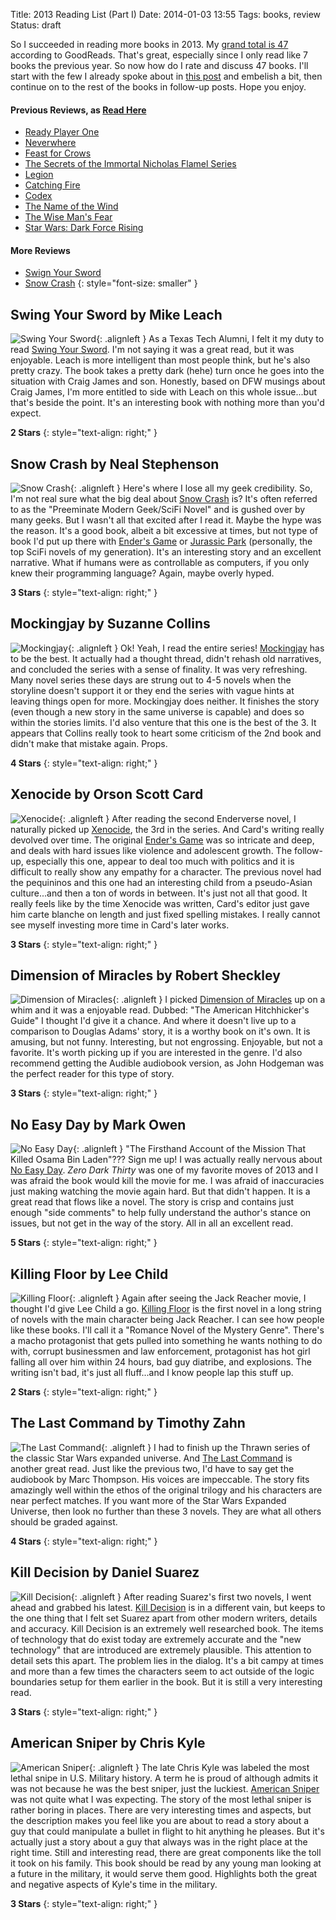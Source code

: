Title: 2013 Reading List (Part I)
Date: 2014-01-03 13:55
Tags: books, review
Status: draft

So I succeeded in reading more books in 2013.  My [grand total is 47][goodreads] according to GoodReads.  That's great, especially since I only read like 7 books the previous year.  So now how do I rate and discuss 47 books.  I'll start with the few I already spoke about in [this post][quickreview] and embelish a bit, then continue on to the rest of the books in follow-up posts.  Hope you enjoy.

#### Previous Reviews, as [Read Here][quickreview]

* [Ready Player One](/2013/really-fast-book-reviews/#ready-player-one-by-ernest-cline)
* [Neverwhere](/2013/really-fast-book-reviews/#neverwhere-by-neil-gaiman)
* [Feast for Crows](/2013/really-fast-book-reviews/#feast-for-crows-by-george-r-r-martin)
* [The Secrets of the Immortal Nicholas Flamel Series](/2013/really-fast-book-reviews/#the-secrets-of-the-immortal-nicholas-flamel-series-by-michael-scott)
* [Legion](/2013/really-fast-book-reviews/#legion-by-brandon-sanderson)
* [Catching Fire](/2013/really-fast-book-reviews/#catching-fire-by-suzanne-collins)
* [Codex](/2013/really-fast-book-reviews/#codex-by-lev-grossman)
* [The Name of the Wind](/2013/really-fast-book-reviews/#the-name-of-the-wind-by-patrick-rothfuss)
* [The Wise Man's Fear](/2013/really-fast-book-reviews/#the-wise-mans-fear-by-patrick-rothfuss)
* [Star Wars: Dark Force Rising](/2013/really-fast-book-reviews/#star-wars-dark-force-rising-by-timothy-zahn)

#### More Reviews

* [Swign Your Sword](#swing-your-sword-by-mike-leach)
* [Snow Crash](#snow-crash-by-neal-stephenson)
{: style="font-size: smaller" }

## Swing Your Sword by Mike Leach

![Swing Your Sword]({filename}/static/images/2014/swingsword.jpg "Swing Your Sword"){: .alignleft }
As a Texas Tech Alumni, I felt it my duty to read [Swing Your Sword][leach].  I'm not saying it was a great read, but it was enjoyable.  Leach is more intelligent than most people think, but he's also pretty crazy.  The book takes a pretty dark (hehe) turn once he goes into the situation with Craig James and son.  Honestly, based on DFW musings about Craig James, I'm more entitled to side with Leach on this whole issue...but that's beside the point.  It's an interesting book with nothing more than you'd expect.

**2 Stars**
{: style="text-align: right;" }

## Snow Crash by Neal Stephenson

![Snow Crash]({filename}/static/images/2014/snowcrash.jpg "Snow Crash"){: .alignleft }
Here's where I lose all my geek credibility.  So, I'm not real sure what the big deal about [Snow Crash][snowcrash] is?  It's often referred to as the "Preeminate Modern Geek/SciFi Novel" and is gushed over by many geeks.  But I wasn't all that excited after I read it.  Maybe the hype was the reason.  It's a good book, albeit a bit excessive at times, but not type of book I'd put up there with [Ender's Game][ender] or [Jurassic Park][jurassicpark] (personally, the top SciFi novels of my generation).  It's an interesting story and an excellent narrative.  What if humans were as controllable as computers, if you only knew their programming language?  Again, maybe overly hyped.

**3 Stars**
{: style="text-align: right;" }

## Mockingjay by Suzanne Collins

![Mockingjay]({filename}/static/images/2014/mockingjay.jpg "Mockingjay"){: .alignleft }
Ok!  Yeah, I read the entire series!  [Mockingjay][] has to be the best.  It actually had a thought thread, didn't rehash old narratives, and concluded the series with a sense of finality.  It was very refreshing.  Many novel series these days are strung out to 4-5 novels when the storyline doesn't support it or they end the series with vague hints at leaving things open for more.  Mockingjay does neither.  It finishes the story (even though a new story in the same universe is capable) and does so within the stories limits.  I'd also venture that this one is the best of the 3.  It appears that Collins really took to heart some criticism of the 2nd book and didn't make that mistake again.  Props.

**4 Stars**
{: style="text-align: right;" }

## Xenocide by Orson Scott Card

![Xenocide]({filename}/static/images/2014/xenocide.jpg "Xenocide"){: .alignleft }
After reading the second Enderverse novel, I naturally picked up [Xenocide][], the 3rd in the series.  And Card's writing really devolved over time.  The original [Ender's Game][ender] was so intricate and deep, and deals with hard issues like violence and adolescent growth.  The follow-up, especially this one, appear to deal too much with politics and it is difficult to really show any empathy for a character.  The previous novel had the pequininos and this one had an interesting child from a pseudo-Asian culture...and then a ton of words in between.  It's just not all that good.  It really feels like by the time Xenocide was written, Card's editor just gave him carte blanche on length and just fixed spelling mistakes.  I really cannot see myself investing more time in Card's later works.

**3 Stars**
{: style="text-align: right;" }

## Dimension of Miracles by Robert Sheckley

![Dimension of Miracles]({filename}/static/images/2014/dimensionofmiracles.jpg "Dimension of Miracles"){: .alignleft }
I picked [Dimension of Miracles][dim] up on a whim and it was a enjoyable read.  Dubbed: "The American Hitchhicker's Guide" I thought I'd give it a chance.  And where it doesn't live up to a comparison to Douglas Adams' story, it is a worthy book on it's own.  It is amusing, but not funny.  Interesting, but not engrossing.  Enjoyable, but not a favorite.  It's worth picking up if you are interested in the genre.  I'd also recommend getting the Audible audiobook version, as John Hodgeman was the perfect reader for this type of story.

**3 Stars**
{: style="text-align: right;" }

## No Easy Day by Mark Owen

![No Easy Day]({filename}/static/images/2014/noeasyday.jpg "No Easy Day"){: .alignleft }
"The Firsthand Account of the Mission That Killed Osama Bin Laden"??? Sign me up!  I was actually really nervous about [No Easy Day][ned].  _Zero Dark Thirty_ was one of my favorite moves of 2013 and I was afraid the book would kill the movie for me.  I was afraid of inaccuracies just making watching the movie again hard.  But that didn't happen.  It is a great read that flows like a novel.  The story is crisp and contains just enough "side comments" to help fully understand the author's stance on issues, but not get in the way of the story.  All in all an excellent read.

**5 Stars**
{: style="text-align: right;" }

## Killing Floor by Lee Child

![Killing Floor]({filename}/static/images/2014/killingfloor.jpg "Killing Floor"){: .alignleft }
Again after seeing the Jack Reacher movie, I thought I'd give Lee Child a go.  [Killing Floor][killingfloor] is the first novel in a long string of novels with the main character being Jack Reacher.  I can see how people like these books.  I'll call it a "Romance Novel of the Mystery Genre".  There's a macho protagonist that gets pulled into something he wants nothing to do with, corrupt businessmen and law enforcement, protagonist has hot girl falling all over him within 24 hours, bad guy diatribe, and explosions.  The writing isn't bad, it's just all fluff...and I know people lap this stuff up.

**2 Stars**
{: style="text-align: right;" }

## The Last Command by Timothy Zahn

![The Last Command]({filename}/static/images/2014/thelastcommand.jpg "The Last Command"){: .alignleft }
I had to finish up the Thrawn series of the classic Star Wars expanded universe.  And [The Last Command][lastcommand] is another great read.  Just like the previous two, I'd have to say get the audiobook by Marc Thompson.  His voices are impeccable.  The story fits amazingly well within the ethos of the original trilogy and his characters are near perfect matches.  If you want more of the Star Wars Expanded Universe, then look no further than these 3 novels.  They are what all others should be graded against.

**4 Stars**
{: style="text-align: right;" }

## Kill Decision by Daniel Suarez

![Kill Decision]({filename}/static/images/2014/killdecision.jpg "Kill Decision"){: .alignleft }
After reading Suarez's first two novels, I went ahead and grabbed his latest.  [Kill Decision][killdecision] is in a different vain, but keeps to the one thing that I felt set Suarez apart from other modern writers, details and accuracy.  Kill Decision is an extremely well researched book.  The items of technology that do exist today are extremely accurate and the "new technology" that are introduced are extremely plausible.  This attention to detail sets this apart.  The problem lies in the dialog.  It's a bit campy at times and more than a few times the characters seem to act outside of the logic boundaries setup for them earlier in the book.  But it is still a very interesting read.

**3 Stars**
{: style="text-align: right;" }

## American Sniper by Chris Kyle

![American Sniper]({filename}/static/images/2014/americansniper.jpg "American Sniper"){: .alignleft }
The late Chris Kyle was labeled the most lethal snipe in U.S. Military history.  A term he is proud of although admits it was not because he was the best sniper, just the luckiest.  [American Sniper][ussniper] was not quite what I was expecting.  The story of the most lethal sniper is rather boring in places.  There are very interesting times and aspects, but the description makes you feel like you are about to read a story about a guy that could manipulate a bullet in flight to hit anything he pleases.  But it's actually just a story about a guy that always was in the right place at the right time.  Still and interesting read, there are great components like the toll it took on his family.  This book should be read by any young man looking at a future in the military, it would serve them good.  Highlights both the great and negative aspects of Kyle's time in the military.

**3 Stars**
{: style="text-align: right;" }


[goodreads]: https://www.goodreads.com/review/list/1671848?read_at=2013&utm_source=twitter.com&view=covers
[quickreview]: {filename}../2013/really-fast-book-reviews.md
[ender]: http://www.amazon.com/gp/product/0812550706/ref=as_li_ss_il?ie=UTF8&camp=1789&creative=390957&creativeASIN=0812550706&linkCode=as2&tag=traeblain-20
[jurassicpark]: http://www.amazon.com/gp/product/B007UH4D3G/ref=as_li_ss_tl?ie=UTF8&camp=1789&creative=390957&creativeASIN=B007UH4D3G&linkCode=as2&tag=traeblain-20
[leach]: http://www.amazon.com/gp/product/B0058PK0R0/ref=as_li_ss_il?ie=UTF8&camp=1789&creative=390957&creativeASIN=B0058PK0R0&linkCode=as2&tag=traeblain-20
[snowcrash]: http://www.amazon.com/gp/product/B000FBJCJE/ref=as_li_ss_il?ie=UTF8&camp=1789&creative=390957&creativeASIN=B000FBJCJE&linkCode=as2&tag=traeblain-20
[Mockingjay]: http://www.amazon.com/gp/product/B003XF1XOQ/ref=as_li_ss_il?ie=UTF8&camp=1789&creative=390957&creativeASIN=B003XF1XOQ&linkCode=as2&tag=traeblain-20
[Xenocide]: http://www.amazon.com/gp/product/B003H4I41S/ref=as_li_ss_il?ie=UTF8&camp=1789&creative=390957&creativeASIN=B003H4I41S&linkCode=as2&tag=traeblain-20
[dim]: http://www.amazon.com/gp/product/0441148603/ref=as_li_ss_il?ie=UTF8&camp=1789&creative=390957&creativeASIN=0441148603&linkCode=as2&tag=traeblain-20
[ned]: http://www.amazon.com/gp/product/B008MG1E4A/ref=as_li_ss_il?ie=UTF8&camp=1789&creative=390957&creativeASIN=B008MG1E4A&linkCode=as2&tag=traeblain-20
[killingfloor]: http://www.amazon.com/gp/product/B000OZ0NXA/ref=as_li_ss_il?ie=UTF8&camp=1789&creative=390957&creativeASIN=B000OZ0NXA&linkCode=as2&tag=traeblain-20
[lastcommand]: http://www.amazon.com/gp/product/B00513HJXC/ref=as_li_ss_il?ie=UTF8&camp=1789&creative=390957&creativeASIN=B00513HJXC&linkCode=as2&tag=traeblain-20
[killdecision]: http://www.amazon.com/gp/product/B0073XV2W2/ref=as_li_ss_il?ie=UTF8&camp=1789&creative=390957&creativeASIN=B0073XV2W2&linkCode=as2&tag=traeblain-20
[ussniper]: http://www.amazon.com/gp/product/B00CO4GO7I/ref=as_li_ss_il?ie=UTF8&camp=1789&creative=390957&creativeASIN=B00CO4GO7I&linkCode=as2&tag=traeblain-20